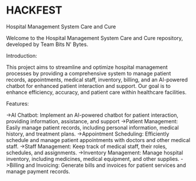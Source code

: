 # **HACKFEST**

Hospital Management System Care and Cure

Welcome to the Hospital Management System Care and Cure repository, developed by Team Bits N' Bytes.

Introduction:

This project aims to streamline and optimize hospital management processes by providing a comprehensive system to manage patient records, appointments, medical staff, inventory, billing, and an AI-powered chatbot for enhanced patient interaction and support. Our goal is to enhance efficiency, accuracy, and patient care within healthcare facilities.

Features:

->AI Chatbot: Implement an AI-powered chatbot for patient interaction, providing information, assistance, and support
->Patient Management: Easily manage patient records, including personal information, medical history, and treatment plans.
->Appointment Scheduling: Efficiently schedule and manage patient appointments with doctors and other medical staff.
->Staff Management: Keep track of medical staff, their roles, schedules, and assignments.
->Inventory Management: Manage hospital inventory, including medicines, medical equipment, and other supplies.
->Billing and Invoicing: Generate bills and invoices for patient services and manage payment records.
